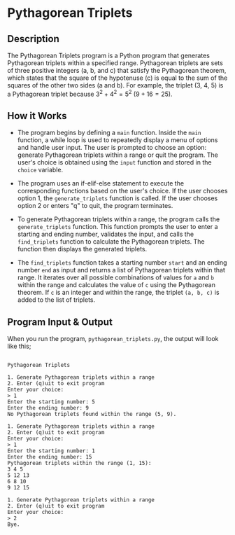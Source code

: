 # Pythagorean Triplets

## Description

The Pythagorean Triplets program is a Python program that generates Pythagorean triplets within a specified range. Pythagorean triplets are sets of three positive integers (a, b, and c) that satisfy the Pythagorean theorem, which states that the square of the hypotenuse (c) is equal to the sum of the squares of the other two sides (a and b). For example, the triplet (3, 4, 5) is a Pythagorean triplet because $3^2 + 4^2 = 5^2$ ($9 + 16 = 25$). 

## How it Works

- The program begins by defining a <code>main</code> function. Inside the <code>main</code> function, a while loop is used to repeatedly display a menu of options and handle user input. The user is prompted to choose an option: generate Pythagorean triplets within a range or quit the program. The user's choice is obtained using the <code>input</code> function and stored in the <code>choice</code> variable.

- The program uses an if-elif-else statement to execute the corresponding functions based on the user's choice. If the user chooses option 1, the <code>generate_triplets</code> function is called. If the user chooses option 2 or enters "q" to quit, the program terminates.

- To generate Pythagorean triplets within a range, the program calls the <code>generate_triplets</code> function. This function prompts the user to enter a starting and ending number, validates the input, and calls the <code>find_triplets</code> function to calculate the Pythagorean triplets. The function then displays the generated triplets.

- The <code>find_triplets</code> function takes a starting number <code>start</code> and an ending number <code>end</code> as input and returns a list of Pythagorean triplets within that range. It iterates over all possible combinations of values for <code>a</code> and <code>b</code> within the range and calculates the value of <code>c</code> using the Pythagorean theorem. If <code>c</code> is an integer and within the range, the triplet <code>(a, b, c)</code> is added to the list of triplets.


## Program Input & Output

When you run the program, `pythagorean_triplets.py`, the output will look like this;

```

Pythagorean Triplets

1. Generate Pythagorean triplets within a range
2. Enter (q)uit to exit program
Enter your choice:
> 1
Enter the starting number: 5
Enter the ending number: 9
No Pythagorean triplets found within the range (5, 9).

1. Generate Pythagorean triplets within a range
2. Enter (q)uit to exit program
Enter your choice:
> 1
Enter the starting number: 1
Enter the ending number: 15
Pythagorean triplets within the range (1, 15):
3 4 5
5 12 13
6 8 10
9 12 15

1. Generate Pythagorean triplets within a range
2. Enter (q)uit to exit program
Enter your choice:
> 2
Bye.
```